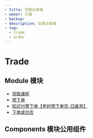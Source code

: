 ```yaml
---
- title: 交易业务域
- owner: 小瑞
- backup:
- description: 交易业务域
- tag:
  - trade
  - order
---
```


# Trade

## Module 模块

- [领取课程](./anonymous-course)
- [预下单](./buy)
- [知识付费下单【老的预下单页-已废弃】](./paid-content-order)
- [下单成功页](./paid-status)

## Components 模块公用组件
